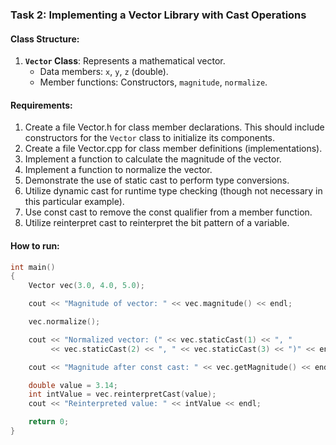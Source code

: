 ### Task 2: Implementing a Vector Library with Cast Operations

#### Class Structure:

1.  **`Vector` Class**: Represents a mathematical vector.
    *   Data members: `x`, `y`, `z` (double).
    *   Member functions: Constructors, `magnitude`, `normalize`.

#### Requirements:

1.  Create a file Vector.h for class member declarations. This should include constructors for the `Vector` class to initialize its components.
2. Create a file Vector.cpp for class member definitions (implementations). 
2.  Implement a function to calculate the magnitude of the vector.
3.  Implement a function to normalize the vector.
4.  Demonstrate the use of static cast to perform type conversions.
5.  Utilize dynamic cast for runtime type checking (though not necessary in this particular example).
6.  Use const cast to remove the const qualifier from a member function.
7.  Utilize reinterpret cast to reinterpret the bit pattern of a variable.


#### How to run:

```cpp
int main()
{
    Vector vec(3.0, 4.0, 5.0);

    cout << "Magnitude of vector: " << vec.magnitude() << endl;

    vec.normalize();

    cout << "Normalized vector: (" << vec.staticCast(1) << ", "
         << vec.staticCast(2) << ", " << vec.staticCast(3) << ")" << endl;

    cout << "Magnitude after const cast: " << vec.getMagnitude() << endl;

    double value = 3.14;
    int intValue = vec.reinterpretCast(value);
    cout << "Reinterpreted value: " << intValue << endl;

    return 0;
}
```